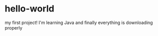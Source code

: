 hello-world
===========

my first project!
I'm learning Java and finally everything is downloading properly
